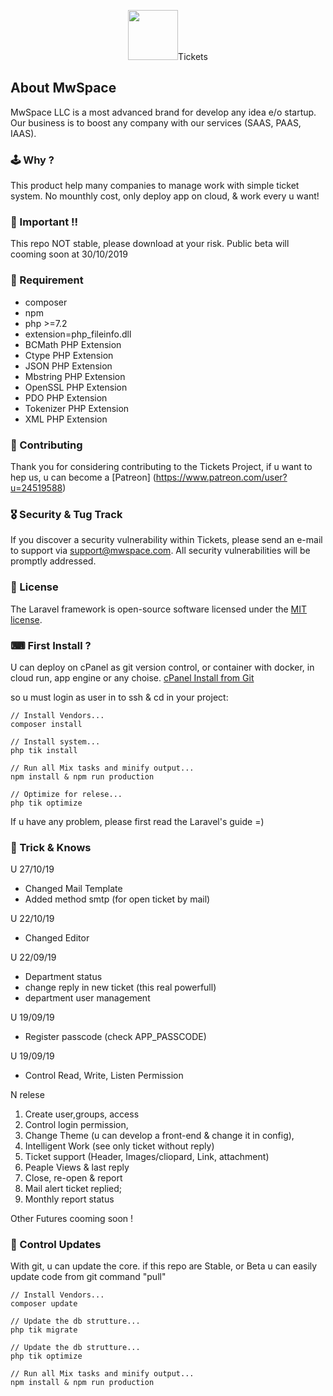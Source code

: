 <p align="center"><img src="https://avatars0.githubusercontent.com/u/29952045?s=460&v=4" width="80">Tickets</p>

## About MwSpace
MwSpace LLC is a most advanced brand for develop any idea e/o startup. Our business is to boost any company with our services (SAAS, PAAS, IAAS).

### 🕹 Why ?
This product help many companies to manage work with simple ticket system.
No mounthly cost, only deploy app on cloud, & work every u want! 

### 👛 Important !! 

This repo NOT stable, please download at your risk. Public beta will cooming soon at 30/10/2019

### 🛒 Requirement
- composer
- npm
- php >=7.2
- extension=php_fileinfo.dll
- BCMath PHP Extension
- Ctype PHP Extension
- JSON PHP Extension
- Mbstring PHP Extension
- OpenSSL PHP Extension
- PDO PHP Extension
- Tokenizer PHP Extension
- XML PHP Extension

### 🥋 Contributing
Thank you for considering contributing to the Tickets Project, if u want to hep us, 
u can become a [Patreon] (https://www.patreon.com/user?u=24519588)

### 🎖 Security & Tug Track
If you discover a security vulnerability within Tickets, please send an e-mail to support via [support@mwspace.com](mailto:support@mwspace.com). All security vulnerabilities will be promptly addressed.

### 🔋 License
The Laravel framework is open-source software licensed under the [MIT license](https://opensource.org/licenses/MIT).

### ⌨ First Install ?
U can deploy on cPanel as git version control, or container with docker, in cloud run, app engine or any choise. [cPanel Install from Git](https://www.youtube.com/watch?v=K63EGgPvlIw)

so u must login as user in to ssh & cd in your project:

    // Install Vendors...
    composer install
    
    // Install system...
    php tik install
   
    // Run all Mix tasks and minify output...
    npm install & npm run production

    // Optimize for relese...
    php tik optimize
    
If u have any problem, please first read the Laravel's guide =)

### 🔫 Trick & Knows

U 27/10/19
- Changed Mail Template
- Added method smtp (for open ticket by mail)

U 22/10/19
- Changed Editor

U 22/09/19
- Department status
- change reply in new ticket (this real powerfull)
- department user management

U 19/09/19
- Register passcode (check APP_PASSCODE)

U 19/09/19
- Control Read, Write, Listen Permission

N relese
1) Create user,groups, access
1) Control login permission,
1) Change Theme (u can develop a front-end & change it in config),
1) Intelligent Work (see only ticket without reply)
1) Ticket support (Header, Images/cliopard, Link, attachment)
1) Peaple Views & last reply
1) Close, re-open & report
1) Mail alert ticket replied;
1) Monthly report status 

Other Futures cooming soon !

### 🔮 Control Updates

With git, u can update the core. if this repo are Stable, or Beta u can easily update code from git command "pull"

    // Install Vendors...
    composer update
    
    // Update the db strutture...
    php tik migrate
    
    // Update the db strutture...
    php tik optimize

    // Run all Mix tasks and minify output...
    npm install & npm run production
